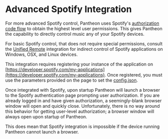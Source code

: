 # Advanced Spotify Integration

For more advanced Spotify control, Pantheon uses Spotify's [authorization code flow](https://developer.spotify.com/web-api/authorization-guide/#authorization_code_flow)
to obtain the highest level user permissions. This gives Pantheon the capability to directly control music any of your Spotify devices.

For basic Spotify control, that does not require special permissions,
consult the [Unified Remote](../docs/events.md) integration for indirect control of Spotify applications on Windows, OSX, and Linux devices.

This integration requires registering your instance of the application on [https://developer.spotify.com/my-applications](https://developer.spotify.com/my-applications). Once registered, you must use the parameters provided on the page to set
the [config.json](./README.md).

Once integrated with Spotify, upon startup Pantheon will launch a browser to the Spotify authentication page prompting user authorization. If you are already logged in and have given authorization, a seemingly-blank browser window will open and quickly close.
Unfortunately, there is no way around this behavior for getting user-level authorization; a browser window will always open upon startup
of Pantheon.

This does mean that Spotify integration is impossible if the device running Pantheon cannot launch a browser.

